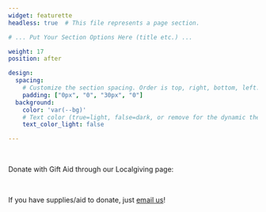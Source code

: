 ```yaml
---
widget: featurette
headless: true  # This file represents a page section.

# ... Put Your Section Options Here (title etc.) ...

weight: 17
position: after

design:
  spacing:
    # Customize the section spacing. Order is top, right, bottom, left.
    padding: ["0px", "0", "30px", "0"]
  background:
    color: 'var(--bg)'
    # Text color (true=light, false=dark, or remove for the dynamic theme color).
    text_color_light: false

---
```


</br>

Donate with Gift Aid through our Localgiving page:
<div style="text-align: center">
<script type="text/javascript" src="https://localgiving.org/js/embed.js"> </script>
<script type="text/javascript"> EMB.init(["35734","170","60"]); EMB.render(); </script>
</div>

</br>

If you have supplies/aid to donate, just <a href="mailto:sunflowerswales@gmail.com"><i class="fa-solid fa-envelope"></i> email us</a>!

</br>